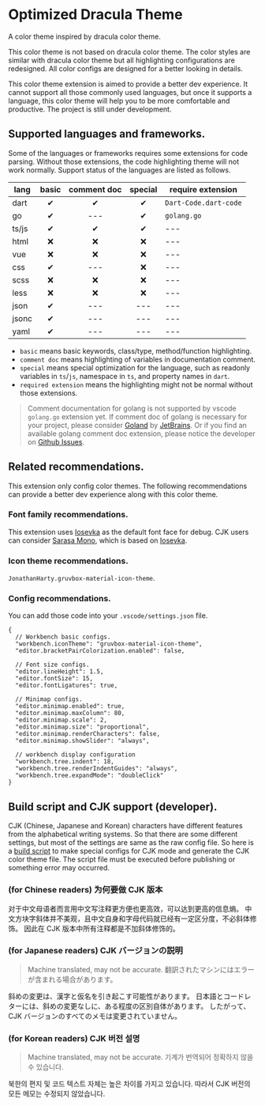 # Optimized Dracula Theme

A color theme inspired by dracula color theme.

This color theme is not based on dracula color theme.
The color styles are similar with dracula color theme
but all highlighting configurations are redesigned.
All color configs are designed for a better looking in details.

This color theme extension is aimed to provide a better dev experience.
It cannot support all those commonly used languages,
but once it supports a language,
this color theme will help you to be more comfortable and productive.
The project is still under development.

## Supported languages and frameworks.

Some of the languages or frameworks requires some extensions for code parsing.
Without those extensions, the code highlighting theme will not work normally.
Support status of the languages are listed as follows.

| lang  | basic | comment doc | special | require extension     |
| ----- | :---: | :---------: | :-----: | --------------------- |
| dart  |   ✔   |      ✔      |    ✔    | `Dart-Code.dart-code` |
| go    |   ✔   |     ---     |    ✔    | `golang.go`           |
| ts/js |   ✔   |      ✔      |    ✔    | ---                   |
| html  |  ❌   |     ❌      |   ❌    | ---                   |
| vue   |  ❌   |     ❌      |   ❌    | ---                   |
| css   |   ✔   |     ---     |   ❌    | ---                   |
| scss  |  ❌   |     ❌      |   ❌    | ---                   |
| less  |  ❌   |     ❌      |   ❌    | ---                   |
| json  |   ✔   |     ---     |   ---   | ---                   |
| jsonc |   ✔   |     ---     |   ---   | ---                   |
| yaml  |   ✔   |     ---     |   ---   | ---                   |

- `basic` means basic keywords, class/type, method/function highlighting.
- `comment doc` means highlighting of variables in documentation comment.
- `special` means special optimization for the language,
  such as readonly variables in `ts`/`js`,
  namespace in `ts`, and property names in `dart`.
- `required extension` means the highlighting might not be normal
  without those extensions.

> Comment documentation for golang is not supported
> by vscode `golang.go` extension yet.
> If comment doc of golang is necessary for your project,
> please consider [Goland](https://www.jetbrains.com/go/)
> by [JetBrains](https://www.jetbrains.com/).
> Or if you find an available golang comment doc extension,
> please notice the developer on
> [Github Issues](https://github.com/JamesUmmec/optimized-dracula-theme/issues).

## Related recommendations.

This extension only config color themes.
The following recommendations can provide a better dev experience
along with this color theme.

### Font family recommendations.

This extension uses [Iosevka](https://typeof.net/Iosevka/)
as the default font face for debug.
CJK users can consider [Sarasa Mono](https://picaq.github.io/sarasa/),
which is based on [Iosevka](https://typeof.net/Iosevka/).

### Icon theme recommendations.

`JonathanHarty.gruvbox-material-icon-theme`.

### Config recommendations.

You can add those code into your `.vscode/settings.json` file.

```jsonc
{
  // Workbench basic configs.
  "workbench.iconTheme": "gruvbox-material-icon-theme",
  "editor.bracketPairColorization.enabled": false,

  // Font size configs.
  "editor.lineHeight": 1.5,
  "editor.fontSize": 15,
  "editor.fontLigatures": true,

  // Minimap configs.
  "editor.minimap.enabled": true,
  "editor.minimap.maxColumn": 80,
  "editor.minimap.scale": 2,
  "editor.minimap.size": "proportional",
  "editor.minimap.renderCharacters": false,
  "editor.minimap.showSlider": "always",

  // workbench display configuration
  "workbench.tree.indent": 18,
  "workbench.tree.renderIndentGuides": "always",
  "workbench.tree.expandMode": "doubleClick"
}
```

## Build script and CJK support (developer).

CJK (Chinese, Japanese and Korean) characters
have different features from the alphabetical writing systems.
So that there are some different settings, but most of the settings
are same as the raw config file.
So here is a [build script](./build-cjk.ts) to make special configs for
CJK mode and generate the CJK color theme file.
The script file must be executed before publishing
or something error may occurred.

### (for Chinese readers) 为何要做 CJK 版本

对于中文母语者而言用中文写注释更方便也更高效，可以达到更高的信息熵。
中文方块字斜体并不美观，且中文自身和字母代码就已经有一定区分度，不必斜体修饰。
因此在 CJK 版本中所有注释都是不加斜体修饰的。

### (for Japanese readers) CJK バージョンの説明

> Machine translated, may not be accurate.
> 翻訳されたマシンにはエラーが含まれる場合があります。

斜めの変更は、漢字と仮名を引き起こす可能性があります。
日本語とコードレターには、斜めの変更なしに、ある程度の区別自体があります。
したがって、CJK バージョンのすべてのメモは変更されていません。

### (for Korean readers) CJK 버전 설명

> Machine translated, may not be accurate.
> 기계가 번역되어 정확하지 않을 수 있습니다.

북한의 편지 및 코드 텍스트 자체는 높은 차이를 가지고 있습니다.
따라서 CJK 버전의 모든 메모는 수정되지 않았습니다.
